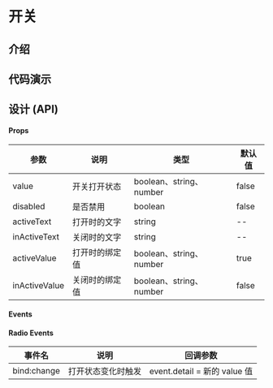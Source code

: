 # 开关

## 介绍

## 代码演示

## 设计 (API)

#### Props

| 参数          | 说明           | 类型                    | 默认值 |
| ------------- | -------------- | ----------------------- | ------ |
| value         | 开关打开状态   | boolean、string、number | false  |
| disabled      | 是否禁用       | boolean                 | false  |
| activeText    | 打开时的文字   | string                  | --     |
| inActiveText  | 关闭时的文字   | string                  | --     |
| activeValue   | 打开时的绑定值 | boolean、string、number | true   |
| inActiveValue | 关闭时的绑定值 | boolean、string、number | false  |

#### Events

#### Radio Events

| 事件名      | 说明               | 回调参数                     |
| ----------- | ------------------ | ---------------------------- |
| bind:change | 打开状态变化时触发 | event.detail = 新的 value 值 |
